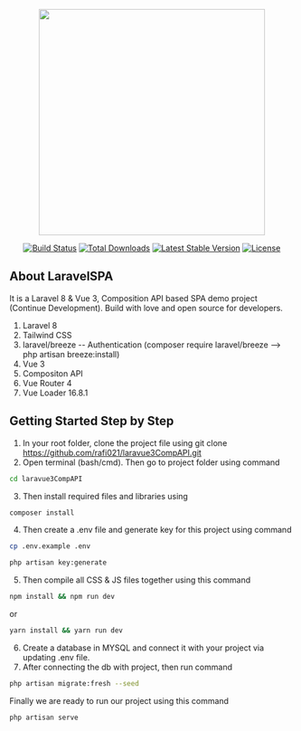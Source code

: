 <p align="center"><a href="https://laravel.com" target="_blank"><img src="https://raw.githubusercontent.com/laravel/art/master/logo-lockup/5%20SVG/2%20CMYK/1%20Full%20Color/laravel-logolockup-cmyk-red.svg" width="400"></a></p>

<p align="center">
<a href="https://travis-ci.org/laravel/framework"><img src="https://travis-ci.org/laravel/framework.svg" alt="Build Status"></a>
<a href="https://packagist.org/packages/laravel/framework"><img src="https://img.shields.io/packagist/dt/laravel/framework" alt="Total Downloads"></a>
<a href="https://packagist.org/packages/laravel/framework"><img src="https://img.shields.io/packagist/v/laravel/framework" alt="Latest Stable Version"></a>
<a href="https://packagist.org/packages/laravel/framework"><img src="https://img.shields.io/packagist/l/laravel/framework" alt="License"></a>
</p>

## About LaravelSPA
It is a Laravel 8 & Vue 3, Composition API  based SPA demo project (Continue Development). Build with love and open source for developers. 

1. Laravel 8 
2. Tailwind CSS
3. laravel/breeze -- Authentication (composer require laravel/breeze --> php artisan breeze:install)
4. Vue 3
5. Compositon API
6. Vue Router 4
7. Vue Loader 16.8.1


## Getting Started Step by Step
1. In your root folder, clone the project file using git clone https://github.com/rafi021/laravue3CompAPI.git
2. Open terminal (bash/cmd). Then go to project folder using command

```sh
cd laravue3CompAPI
```

3. Then install required files and libraries using 

```sh
composer install
```

4. Then create a .env file and generate key for this project using command 

```sh
cp .env.example .env

php artisan key:generate
```

5. Then compile all CSS & JS files together using this command

```sh
npm install && npm run dev
```

or

```sh
yarn install && yarn run dev
```
6. Create a database in MYSQL and connect it with your project via updating .env file.
7. After connecting the db with project, then run command 

```sh
php artisan migrate:fresh --seed
```

Finally we are ready to run our project using this command 

```sh
php artisan serve 
```
